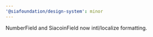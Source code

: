 ```yaml
---
'@siafoundation/design-system': minor
---
```


NumberField and SiacoinField now intl/localize formatting.
